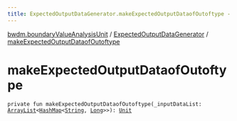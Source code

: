 ```yaml
---
title: ExpectedOutputDataGenerator.makeExpectedOutputDataofOutoftype - 
---
```


[bwdm.boundaryValueAnalysisUnit](../index.html) / [ExpectedOutputDataGenerator](index.html) / [makeExpectedOutputDataofOutoftype](./make-expected-output-dataof-outoftype.html)

# makeExpectedOutputDataofOutoftype

`private fun makeExpectedOutputDataofOutoftype(_inputDataList: `[`ArrayList`](http://docs.oracle.com/javase/6/docs/api/java/util/ArrayList.html)`<`[`HashMap`](http://docs.oracle.com/javase/6/docs/api/java/util/HashMap.html)`<`[`String`](https://kotlinlang.org/api/latest/jvm/stdlib/kotlin/-string/index.html)`, `[`Long`](https://kotlinlang.org/api/latest/jvm/stdlib/kotlin/-long/index.html)`>>): `[`Unit`](https://kotlinlang.org/api/latest/jvm/stdlib/kotlin/-unit/index.html)